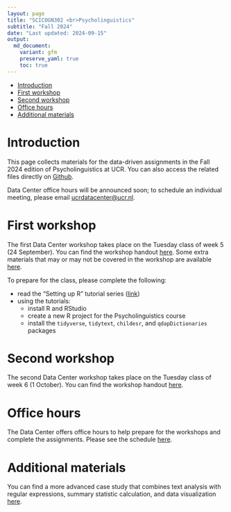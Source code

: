 ```yaml
---
layout: page
title: "SCICOGN302 <br>Psycholinguistics"
subtitle: "Fall 2024"
date: "Last updated: 2024-09-15"
output:
  md_document:
    variant: gfm
    preserve_yaml: true
    toc: true
---
```


- [Introduction](#introduction)
- [First workshop](#first-workshop)
- [Second workshop](#second-workshop)
- [Office hours](#office-hours)
- [Additional materials](#additional-materials)

# Introduction

This page collects materials for the data-driven assignments in the Fall
2024 edition of Psycholinguistics at UCR. You can also access the
related files directly on
[Github](https://github.com/ucrdatacenter/projects).

Data Center office hours will be announced soon; to schedule an
individual meeting, please email <ucrdatacenter@ucr.nl>.

# First workshop

The first Data Center workshop takes place on the Tuesday class of week
5 (24 September). You can find the workshop handout [here](workshop1).
Some extra materials that may or may not be covered in the workshop are
available [here](workshop1extra).

To prepare for the class, please complete the following:

- read the “Setting up R” tutorial series ([link](../../tutorials))
- using the tutorials:
  - install R and RStudio
  - create a new R project for the Psycholinguistics course
  - install the `tidyverse`, `tidytext`, `childesr`, and
    `qdapDictionaries` packages

# Second workshop

The second Data Center workshop takes place on the Tuesday class of week
6 (1 October). You can find the workshop handout [here](workshop2).

# Office hours

The Data Center offers office hours to help prepare for the workshops
and complete the assignments. Please see the schedule
[here](../../contact).

# Additional materials

You can find a more advanced case study that combines text analysis with
regular expressions, summary statistic calculation, and data
visualization [here](../archive/SCICOGN302_2023h2/workshop2).

<!-- Of the general tutorials by the Data Center, the most relevant for this course are: -->
<!-- - [Data wrangling: filtering rows and selecting columns](../../tutorials/r_intro_subset) -->
<!-- - [Data wrangling: creating new variables](../../tutorials/r_intro_mutate) -->
<!-- - [Data wrangling: summarizing data (within groups)](../../tutorials/r_intro_summarize) -->
<!-- - [The tidy workflow](r_intro_pipe) -->
<!-- - [Data visualization: introduction to ggplot2](../../tutorials/r_ggplot_intro) -->
<!-- - [Data visualization: distributions](r_ggplot_univariate) -->
<!-- - [Data visualization: patterns over time](r_ggplot_timeseries) -->
<!-- - [Working with text](r_text) -->
<!-- # Assignment guidelines -->
<!-- ## Small homework assignment -->
<!-- Use what you learned in the [first Data Center workshop](SCICOGN302_2023h2/workshop1) to complete the following assignment. -->
<!-- *The CHILDES database provides data on the use of (mostly spoken) language of a large number of young children. Use parts of the dataset to explore how the spoken language (word choice or number of words, for instance) of children changes over time . Keep you question simple, focus on a small part of the dataset (one or a few children). The chosen variable and/or sample should be different than what is shown in the Data Center workshop. Make one clear visualization of your result and briefly report on (max 200 words) , the research question and your outcome. Also briefly discuss your result in the context of scientific literature. Cite at least two papers (the latter are not part of 200 words).* -->
<!-- ## Final poster -->
<!-- If you choose to use the CHILDES database for your final poster, you can find the poster guidelines [here](SCICOGN302_2023h2/poster_guidelines). -->
<!-- # Data Center workshops -->
<!-- ## First workshop -->
<!-- The first Data Center workshop takes place on the Tuesday class of week 5. -->
<!-- To prepare for the class, please complete the following: -->
<!-- * install R and RStudio ([installation tutorial](https://ucrdatacenter.github.io/tutorials/r_install.html)) -->
<!-- * read sections 2.3-2.5, 3.1-3.4, and 4-6 of [A (very) short introduction to R](https://github.com/ClaudiaBrauer/A-very-short-introduction-to-R/blob/master/documents/A%20(very)%20short%20introduction%20to%20R.pdf) -->
<!-- * create a new R project for the Psycholinguistics course  -->
<!-- * install the `tidyverse`, `tidytext` and `childesr` packages -->
<!-- [This video (6:18)](https://vimeo.com/860596815/4a202dd077?share=copy) and [this tutorial](https://ucrdatacenter.github.io/tutorials/r_basics.html) explain the layout of RStudio, how to create a project, and how to install and load packages. -->
<!-- If you have any questions after watching the video and reading the tutorial, please email [datacenter@ucr.nl](mailto:datacenter@ucr.nl) or attend office hours before the workshop. -->
<!-- You can find the workshop handout [here](SCICOGN302_2023h2/workshop1), and additional workshop materials [here](SCICOGN302_2023h2/workshop1extra). -->
<!-- ## Second workshop -->
<!-- The second Data Center workshop takes place on the Friday class of week 5. -->
<!-- It is mandatory for the group working on a data project for their final poster, and optional for the rest of the class. -->
<!-- The case study discussed in the workshop is available [here](SCICOGN302_2023h2/workshop2). -->
